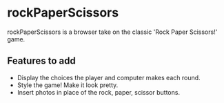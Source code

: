 # rockPaperScissors

rockPaperScissors is a browser take on the classic 'Rock Paper Scissors!' game.

## Features to add

- Display the choices the player and computer makes each round.
- Style the game! Make it look pretty.
- Insert photos in place of the rock, paper, scissor buttons.